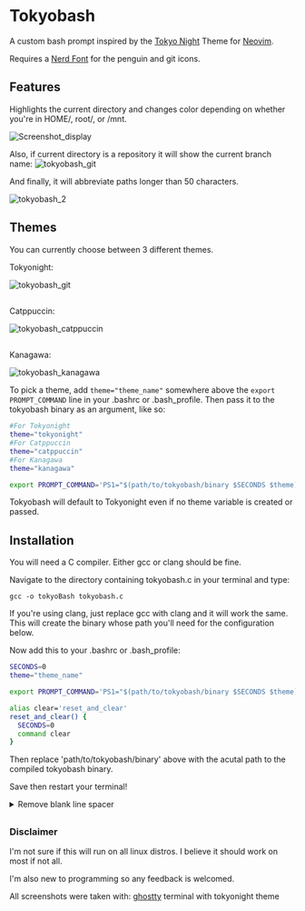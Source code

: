 # Tokyobash
A custom bash prompt inspired by the [Tokyo Night](https://www.github.com/folke/tokyonight.nvim) Theme for [Neovim](http://www.neovim.io).

Requires a [Nerd Font](https://www.nerdfonts.com) for the penguin and git icons.
## Features
Highlights the current directory and changes color depending on whether you're in HOME/, root/, or /mnt.

![Screenshot_display](https://github.com/user-attachments/assets/f331bb4d-6a9d-4378-aa94-0f26bb2aed78)

Also, if current directory is a repository it will show the current branch name:
![tokyobash_git](https://github.com/user-attachments/assets/dd4d42ff-7daa-435f-8b42-457fc9c774a7)

And finally, it will abbreviate paths longer than 50 characters.

![tokyobash_2](https://github.com/user-attachments/assets/380b6184-6d09-4616-8278-6d7c01b70cc0)

## Themes

You can currently choose between 3 different themes.

  Tokyonight:
  
  ![tokyobash_git](https://github.com/user-attachments/assets/339a549e-4c68-42ab-95f7-a5660e3ed322)
##

  Catppuccin:

  ![tokyobash_catppuccin](https://github.com/user-attachments/assets/f1619806-32bf-4364-936f-a3263b7dc8a2)
##

  Kanagawa:
  
  ![tokyobash_kanagawa](https://github.com/user-attachments/assets/9d026d34-54cc-4cbe-9be5-5ffc61cc9055)



To pick a theme, add `theme="theme_name"` somewhere above the `export PROMPT_COMMAND` line in your .bashrc or .bash_profile. Then pass it to the tokyobash binary as an argument, like so:
```bash
#For Tokyonight
theme="tokyonight"
#For Catppuccin
theme="catppuccin"
#For Kanagawa
theme="kanagawa"

export PROMPT_COMMAND='PS1="$(path/to/tokyobash/binary $SECONDS $theme)"'
```
Tokyobash will default to Tokyonight even if no theme variable is created or passed. 


## Installation
You will need a C compiler. Either gcc or clang should be fine.

Navigate to the directory containing tokyobash.c in your terminal and type:
```
gcc -o tokyoBash tokyobash.c
```

If you're using clang, just replace gcc with clang and it will work the same.
This will create the binary whose path you'll need for the configuration below.

Now add this to your .bashrc or .bash_profile:

```bash
SECONDS=0
theme="theme_name"

export PROMPT_COMMAND='PS1="$(path/to/tokyobash/binary $SECONDS $theme)"'

alias clear='reset_and_clear'
reset_and_clear() {
  SECONDS=0
  command clear
}
```
Then replace 'path/to/tokyobash/binary' above with the acutal path to the compiled tokyobash binary.

Save then restart your terminal!
<details>
<summary>Remove blank line spacer</summary>
  
If you don't like the blank line spacer, you can remove the SECONDS from your .bashrc or .bash_profile file. It should work the same, just without the spacing.

SECONDS is only used for aesthetic reasons. I like the look of a blank line between each prompt. But, it has to be printed before the other printfs are called. If not, it will cause the input field to be below where intended. But printing it first leaves the issues of a blank line at the top upon opening, and the same when `clear` is used.

  In bash, SECONDS just adds 1 to itself every second the terminal is open. So we then know when the terminal has just opened, and we set up an alias to reset SECONDS when `clear` is called. Then we check if SECONDS is >1 to print the newline or not.

</details>

##

### Disclaimer
I'm not sure if this will run on all linux distros. I believe it should work on most if not all.

I'm also new to programming so any feedback is welcomed.


All screenshots were taken with: [ghostty](https://www.ghostty.org) terminal with tokyonight theme

